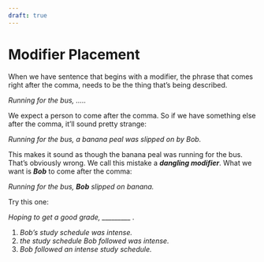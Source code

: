 ```yaml
---
draft: true
---
```


# Modifier Placement

When we have sentence that begins with a modifier, the phrase that comes right after the comma, needs to be the thing that’s being described.

*Running for the bus, …..* 

We expect a person to come after the comma. So if we have something else after the comma, it’ll sound pretty strange:

*Running for the bus, a banana peal was slipped on by Bob.*

This makes it sound as though the banana peal was running for the bus. That’s obviously wrong. We call this mistake a *****************dangling modifier*****************. What we want is ***Bob*** to come after the comma:

*Running for the bus, **Bob** slipped on banana.*

Try this one:

*Hoping to get a good grade, _________ .*

1. *Bob’s study schedule was intense.*
2. *the study schedule Bob followed was intense.*
3. *Bob followed an intense study schedule.*
